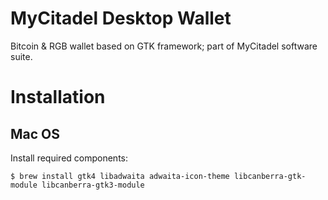 # MyCitadel Desktop Wallet

Bitcoin & RGB wallet based on GTK framework; part of MyCitadel software suite.

# Installation

## Mac OS

Install required components:

```console
$ brew install gtk4 libadwaita adwaita-icon-theme libcanberra-gtk-module libcanberra-gtk3-module
```
